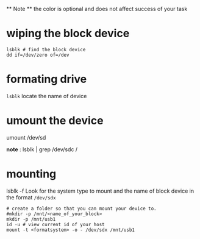 ** Note ** the color is optional and does not affect success of your task
# wiping the block device
```
lsblk # find the block device
dd if=/dev/zero of=/dev
```

# formating drive
`lsblk` locate the name of device
# umount the device
umount /dev/sd


**note** : lsblk | grep /dev/sdc /
# mounting 
lsblk -f
Look for the system type to mount and the name of block device in the format `/dev/sdx`
```
# create a folder so that you can mount your device to.
#mkdir -p /mnt/<name_of_your_block>
mkdir -p /mnt/usb1
id -u # view current id of your host  
mount -t <formatsystem> -o - /dev/sdx /mnt/usb1

```
